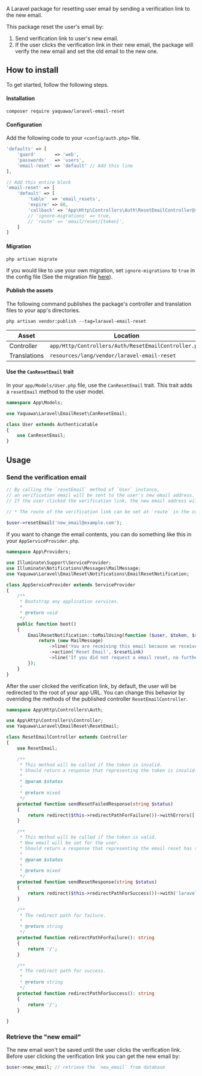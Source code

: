 A Laravel package for resetting user email by sending a verification link to the new email.

This package reset the user's email by:

1. Send verification link to user's new email.
2. If the user clicks the verification link in their new email, the package will verify the new email and set the old email to the new one.

## How to install
To get started, follow the following steps.

#### Installation

`composer require yaquawa/laravel-email-reset`

#### Configuration

Add the following code to your `<config/auth.php>` file.

```php
'defaults' => [
    'guard'       => 'web',
    'passwords'   => 'users',
    'email-reset' => 'default' // Add this line
],

// Add this entire block
'email-reset' => [
    'default' => [
        'table'  => 'email_resets',
        'expire' => 60,
        'callback' => 'App\Http\Controllers\Auth\ResetEmailController@reset',
        // 'ignore-migrations' => true,
        // 'route' => 'email/reset/{token}',
    ]
]
```

#### Migration 
 
`php artisan migrate`

If you would like to use your own migration, set `ignore-migrations` to `true` in the config file (See the migration file [here](https://github.com/yaquawa/laravel-email-reset/blob/master/database/migrations/2018_06_01_000001_create_email_resets_table.php)).

#### Publish the assets

The following command publishes the package's controller and translation files to your app's directories.

`php artisan vendor:publish --tag=laravel-email-reset`

| Asset        | Location                                             |
| ------------ | ---------------------------------------------------- |
| Controller   | `app/Http/Controllers/Auth/ResetEmailController.php` |
| Translations | `resources/lang/vendor/laravel-email-reset`          |

#### Use the `CanResetEmail` trait

In your `app/Models/User.php` file, use the `CanResetEmail` trait. This trait adds a `resetEmail` method to the user model.

```php
namespace App\Models;

use Yaquawa\Laravel\EmailReset\CanResetEmail;

class User extends Authenticatable
{
    use CanResetEmail;
}
```

## Usage

### Send the verification email

```php
// By calling the `resetEmail` method of `User` instance,
// an verification email will be sent to the user's new email address.
// If the user clicked the verification link, the new email address will be set.

// * The route of the verification link can be set at `route` in the config file.
 
$user->resetEmail('new_email@example.com');
```

If you want to change the email contents, you can do something like this in your `AppServiceProvider.php`.

```php
namespace App\Providers;

use Illuminate\Support\ServiceProvider;
use Illuminate\Notifications\Messages\MailMessage;
use Yaquawa\Laravel\EmailReset\Notifications\EmailResetNotification;

class AppServiceProvider extends ServiceProvider
{
    /**
     * Bootstrap any application services.
     *
     * @return void
     */
    public function boot()
    {
        EmailResetNotification::toMailUsing(function ($user, $token, $resetLink) {
            return (new MailMessage)
                ->line('You are receiving this email because we received a email reset request for your account.')
                ->action('Reset Email', $resetLink)
                ->line('If you did not request a email reset, no further action is required.');
        });
    }
}
```

After the user clicked the verification link, by default, the user will be redirected to the root of your app URL.
You can change this behavior by overriding the methods of the published controller `ResetEmailController`.

```php
namespace App\Http\Controllers\Auth;

use App\Http\Controllers\Controller;
use Yaquawa\Laravel\EmailReset\ResetEmail;

class ResetEmailController extends Controller
{
    use ResetEmail;

    /**
     * This method will be called if the token is invalid.
     * Should return a response that representing the token is invalid.
     *
     * @param $status
     *
     * @return mixed
     */
    protected function sendResetFailedResponse(string $status)
    {
        return redirect($this->redirectPathForFailure())->withErrors(['laravel-email-reset' => trans($status)]);
    }

    /**
     * This method will be called if the token is valid.
     * New email will be set for the user.
     * Should return a response that representing the email reset has succeeded.
     *
     * @param $status
     *
     * @return mixed
     */
    protected function sendResetResponse(string $status)
    {
        return redirect($this->redirectPathForSuccess())->with('laravel-email-reset', trans($status));
    }

    /**
     * The redirect path for failure.
     *
     * @return string
     */
    protected function redirectPathForFailure(): string
    {
        return '/';
    }

    /**
     * The redirect path for success.
     *
     * @return string
     */
    protected function redirectPathForSuccess(): string
    {
        return '/';
    }
    
}
```

### Retrieve the "new email"

The new email won't be saved until the user clicks the verification link.
Before user clicking the verification link you can get the new email by:

```php
$user->new_email; // retrieve the `new_email` from database
```